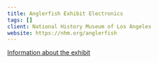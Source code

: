 ```yaml
---
title: Anglerfish Exhibit Electronics
tags: []
client: National History Museum of Los Angeles
website: https://nhm.org/anglerfish
---
```



[Information about the exhibit](https://nhm.org/anglerfish)